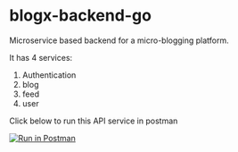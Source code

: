 # blogx-backend-go

Microservice based backend for a micro-blogging platform.

It has 4 services:

1. Authentication
2. blog
3. feed
4. user

Click below to run this API service in postman

[![Run in Postman](https://run.pstmn.io/button.svg)](https://app.getpostman.com/run-collection/25118959-d0fe8b6b-4aac-46af-b5b1-b557f0be7064?action=collection%2Ffork&source=rip_markdown&collection-url=entityId%3D25118959-d0fe8b6b-4aac-46af-b5b1-b557f0be7064%26entityType%3Dcollection%26workspaceId%3D572f4781-b67c-48e3-ae06-4fb3efc89053)
